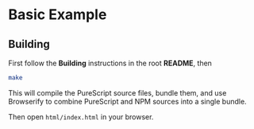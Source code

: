 # Basic Example

## Building

First follow the __Building__ instructions in the root __README__, then

```sh
make
```

This will compile the PureScript source files, bundle them, and use Browserify to combine PureScript and NPM sources into a single bundle.

Then open `html/index.html` in your browser.
